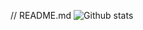// README.md
![Github stats](https://github-readme-stats.vercel.app/api?username=manchandajayant&theme=github_dark&show_icons=true&count_private=true)
